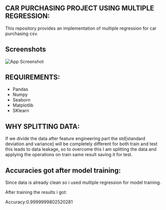 ## CAR PURCHASING PROJECT USING MULTIPLE REGRESSION:


This repository provides an implementation of multiple regression  for car purchasing csv.


## Screenshots

![App Screenshot](https://miro.medium.com/v2/resize:fit:2000/1*WIaaZd5IEXKMb8ImUNzcVw.png)


## REQUIREMENTS:
* Pandas
* Numpy
* Seaborn
* Matplotlib
* SKlearn
## WHY SPLITTING DATA:
If we divide the data after feature engineering part the std[standard deviation and variance] will be completely different for both train and test this leads to data leakage, so to overcome this I am splitting the data and applying the operations on train same result saving it for test.
## Accuracies got after model training:

Since data is already clean so i used multiple regression for model training.

After training the results i got:

Accuracy:0.9999999802520281
